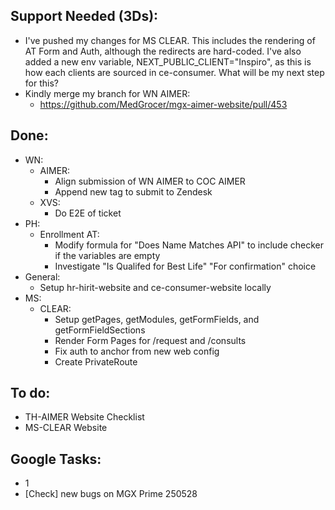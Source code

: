 ## Support Needed (3Ds):
  - I've pushed my changes for MS CLEAR. This includes the rendering of AT Form and Auth, although the redirects are hard-coded. I've also added a new env variable, NEXT_PUBLIC_CLIENT="Inspiro", as this is how each clients are sourced in ce-consumer. What will be my next step for this?
  - Kindly merge my branch for WN AIMER:
    - https://github.com/MedGrocer/mgx-aimer-website/pull/453
## Done:
  - WN:
    - AIMER:
      - Align submission of WN AIMER to COC AIMER
      - Append new tag to submit to Zendesk
    - XVS:
      - Do E2E of ticket
  - PH:
    - Enrollment AT:
      - Modify formula for "Does Name Matches API" to include checker if the variables are empty
      - Investigate "Is Qualifed for Best Life" "For confirmation" choice
  - General:
    - Setup hr-hirit-website and ce-consumer-website locally
  - MS:
    - CLEAR:
      - Setup getPages, getModules, getFormFields, and getFormFieldSections
      - Render Form Pages for /request and /consults
      - Fix auth to anchor from new web config
      - Create PrivateRoute
## To do:
  - TH-AIMER Website Checklist
  - MS-CLEAR Website
## Google Tasks:
  - 1
  - [Check] new bugs on MGX Prime 250528